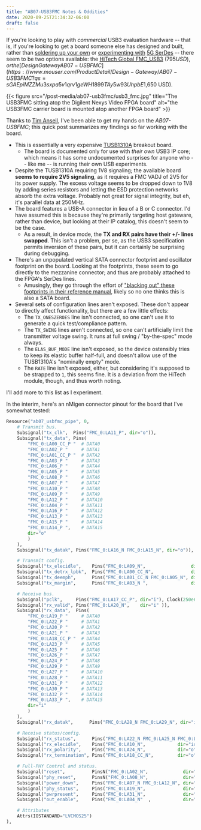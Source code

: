 ```yaml
---
title: "AB07-USB3FMC Notes & Oddities"
date: 2020-09-25T21:34:32-06:00
draft: false
---
```


If you're looking to play with _commercial_ USB3 evaluation hardware -- that is, if you're looking to get a
board someone else has designed and built, rather than [soldering up your own](https://github.com/mossmann/daisho) or [experimenting with](https://github.com/enjoy-digital/usb3_pipe) 
[5G SerDes](https://github.com/greatscottgadgets/luna/tree/master/luna/gateware/interface/serdes_phy) -- there seem 
to be two options available: the [HiTech Global FMC_USB3](http://www.hitechglobal.com/FMCModules/FMC_USB3.htm) ($795 USD), 
or the [Design Gateway AB07-USBFMC](https://www.mouser.com/ProductDetail/Design-Gateway/AB07-USB3FMC?qs=sGAEpiMZZMu3sxpa5v1qrv1geWH1899TAy5w93UhpbE%3D) ($1,650 USD).

{{< figure src="/post-media/ab07-usb3fmc/usb3_fmc.jpg" 
    title="The USB3FMC sitting atop the Digilent Nexys Video FPGA board" 
    alt="the USB3FMC carrier board is mounted atop another FPGA board" >}}

Thanks to [Tim Ansell](https://twitter.com/mithro/), I've been able to get my hands on the _AB07-USBFMC_; this quick
post summarizes my findings so far working with the board.

* This is essentially a very expensive [TUSB1310A](https://www.ti.com/product/TUSB1310A) breakout board.
  * The board is documented only for use with _their own_ USB3 IP core; which means it has some undocumented surprises
    for anyone who -- like me -- is running their own USB experiments.
* Despite the TUSB1310A requiring 1V8 signaling; the available board **seems to require 2V5 signaling**, as it requires
  a FMC VADJ of 2V5 for its power supply. The excess voltage seems to be dropped down to 1V8 by adding series resistors
  and letting the ESD protection networks absorb the extra voltage. Probably not great for signal integrity, but eh,
  it's parallel data at 250MHz.
* The board features a USB-A connector in lieu of a B or C connector. I'd have assumed this is because they're
  primarily targeting host gateware, rather than device, but looking at their IP catalog, this doesn't seem to be the 
  case.
    * As a result, in device mode, the **TX and RX pairs have their +/- lines swapped**. This isn't a problem, per se,
      as the USB3 specification permits inversion of these pairs, but it can certainly be surprising during debugging.
* There's an unpopulated vertical SATA connector footprint and oscillator footprint on the board. Looking at the
  footprints, these seem to go directly to the mezzanine connector; and thus are probably attached to the FPGA's SerDes
  lines.
    * Amusingly, they go through the effort of ["blacking out" these footprints in their reference manual](https://www.mouser.com/datasheet/2/854/AB07-USB3FMC-MAN-E-1108178.pdf), likely so no one thinks this is also a SATA board.
* Several sets of configuration lines aren't exposed. These don't appear to directly affect functionality, but there
  are a few little effects:
  *  The `TX_ONESZEROES` line isn't connected, so one can't use it to generate a quick test/compliance pattern.
  *  The `TX_SWING` lines aren't connected, so one can't artificially limit the transmitter voltage swing. It runs
     at full swing / "by-the-spec" mode always.
  *  The `ELAS_BUF_MODE` line isn't exposed, so the device ostensibly tries to keep its elastic buffer half-full,
     and doesn't allow use of the TUSB1310A's "nominally empty" mode.
  *  The `RATE` line isn't exposed, either, but considering it's supposed to be strapped to `1`, this seems fine.
     It is a deviation from the HiTech module, though, and thus worth noting.

I'll add more to this list as I experiment. 

In the interim, here's an nMigen connector pinout for the board that I've somewhat tested:

```py
Resource("ab07_usbfmc_pipe", 0,
    # Transmit bus.
    Subsignal("tx_clk",  Pins("FMC_0:LA11_P", dir="o")),
    Subsignal("tx_data", Pins(
        "FMC_0:LA00_CC_P "  # DATA0
        "FMC_0:LA02_P "     # DATA1
        "FMC_0:LA01_CC_P "  # DATA2
        "FMC_0:LA03_P "     # DATA3
        "FMC_0:LA06_P "     # DATA4
        "FMC_0:LA05_P "     # DATA5
        "FMC_0:LA08_P "     # DATA6
        "FMC_0:LA07_P "     # DATA7
        "FMC_0:LA10_P "     # DATA8
        "FMC_0:LA09_P "     # DATA9
        "FMC_0:LA12_P "     # DATA10
        "FMC_0:LA04_P "     # DATA11
        "FMC_0:LA16_P "     # DATA12
        "FMC_0:LA13_P "     # DATA13
        "FMC_0:LA15_P "     # DATA14
        "FMC_0:LA14_P ",    # DATA15
        dir="o"
        )
    ),
    Subsignal("tx_datak", Pins("FMC_0:LA16_N FMC_0:LA15_N", dir="o")),

    # Transmit config.
    Subsignal("tx_elecidle",    Pins("FMC_0:LA09_N",                 dir="o" )),
    Subsignal("tx_detrx_lpbk",  Pins("FMC_0:LA00_CC_N",              dir="o" )),
    Subsignal("tx_deemph",      Pins("FMC_0:LA01_CC_N FMC_0:LA05_N", dir="o" )),
    Subsignal("tx_margin",      Pins("FMC_0:LA03_N ",                dir="o" )),

    # Receive bus.
    Subsignal("pclk",     Pins("FMC_0:LA17_CC_P", dir="i"), Clock(250e6)),
    Subsignal("rx_valid", Pins("FMC_0:LA20_N",    dir="i" )),
    Subsignal("rx_data",  Pins(
        "FMC_0:LA19_P "     # DATA0
        "FMC_0:LA22_P "     # DATA1
        "FMC_0:LA20_P "     # DATA2
        "FMC_0:LA21_P "     # DATA3
        "FMC_0:LA18_CC_P "  # DATA4
        "FMC_0:LA23_P "     # DATA5
        "FMC_0:LA25_P "     # DATA6
        "FMC_0:LA26_P "     # DATA7
        "FMC_0:LA24_P "     # DATA8
        "FMC_0:LA29_P "     # DATA9
        "FMC_0:LA27_P "     # DATA10
        "FMC_0:LA28_P "     # DATA11
        "FMC_0:LA31_P "     # DATA12
        "FMC_0:LA30_P "     # DATA13
        "FMC_0:LA32_P "     # DATA14
        "FMC_0:LA33_P ",    # DATA15
        dir="i"
        )
    ),
    Subsignal("rx_datak",      Pins("FMC_0:LA28_N FMC_0:LA29_N", dir="i")),

    # Receive status/config.
    Subsignal("rx_status",      Pins("FMC_0:LA22_N FMC_0:LA25_N FMC_0:LA23_N", dir="i" )),
    Subsignal("rx_elecidle",    Pins("FMC_0:LA10_N",            dir="io")),
    Subsignal("rx_polarity",    Pins("FMC_0:LA24_N",            dir="o" )),
    Subsignal("rx_termination", Pins("FMC_0:LA18_CC_N",         dir="o" )),

    # Full-PHY Control and status.
    Subsignal("reset",          PinsN("FMC_0:LA02_N",             dir="o" )),
    Subsignal("phy_reset",      PinsN("FMC_0:LA08_N",             dir="o" )),
    Subsignal("power_down",     Pins("FMC_0:LA07_N FMC_0:LA12_N", dir="o" )),
    Subsignal("phy_status",     Pins("FMC_0:LA19_N",              dir="i")),
    Subsignal("pwrpresent",     Pins("FMC_0:LA31_N",              dir="i" )),
    Subsignal("out_enable",     Pins("FMC_0:LA04_N"  ,            dir="o" )),

    # Attributes
    Attrs(IOSTANDARD="LVCMOS25")
),
```
